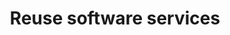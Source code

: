 ---
layout: tactic
title:  "Reuse software services"
tags:   services
t-sort: "Awesome Tactic"
t-type: "Architectural Tactic"
categories: resource-allocation
t-description: "Using services from AWS instead of implementing all functionalities from scratch is often more cost-efficient. The cloud-native software services are developed by specialists and native to the infrastructure. It is difficult to assess whether reusing AWS services has a positive effect on the energy efficiency of the workload. This is partly due to the lack of transparency of AWS native services concerning their energy consumption. Moreover, AWS services are versatile and potential effects on energy efficiency should be assessed per case. A potential positive effect on energy efficiency is the fact that the service might be more specialized and native to the architecture which causes less overhead. On the other hand, a service-driven design also introduces overhead due to communication mechanisms and orchestrators. Furthermore, it should be noted that there are also commercial incentives for offering AWS services at competitive prices."
t-participant: "Cloud consumer"
t-artifact: "Reusable software services"
t-context: "Public cloud"
t-feature: 
t-intent: "Reusing existing software services instead of implementing similar functionality from scratch"
t-targetQA: "Cost-efficiency"
t-relatedQA: 
t-measuredimpact: 
t-source: "Master Thesis “Architectural Tactics to Optimize Software for Energy Efficiency in the Public Cloud” by Sophie Vos"
t-source-doi: "NA"
---